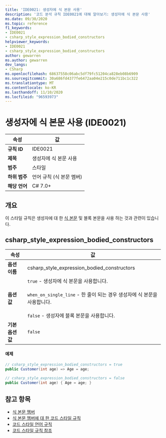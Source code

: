 ```yaml
---
title: 'IDE0021: 생성자에 식 본문 사용'
description: '코드 분석 규칙 IDE0021에 대해 알아보기: 생성자에 식 본문 사용'
ms.date: 09/30/2020
ms.topic: reference
f1_keywords:
- IDE0021
- csharp_style_expression_bodied_constructors
helpviewer_keywords:
- IDE0021
- csharp_style_expression_bodied_constructors
author: gewarren
ms.author: gewarren
dev_langs:
- CSharp
ms.openlocfilehash: 68637558c06abc5df79fc51204ca828eb08b6909
ms.sourcegitcommit: 30a686fd4377fe6472aa04e215c0de711bc1c322
ms.translationtype: MT
ms.contentlocale: ko-KR
ms.lasthandoff: 11/10/2020
ms.locfileid: "96593973"
---
```

# <a name="use-expression-body-for-constructors-ide0021"></a>생성자에 식 본문 사용 (IDE0021)

|속성|값|
|-|-|
| **규칙 ID** | IDE0021 |
| **제목** | 생성자에 식 본문 사용 |
| **범주** | 스타일 |
| **하위 범주** | 언어 규칙 (식 본문 멤버) |
| **해당 언어** | C# 7.0+ |

## <a name="overview"></a>개요

이 스타일 규칙은 생성자에 대 한 [식 본문](../../../csharp/programming-guide/statements-expressions-operators/expression-bodied-members.md) 및 블록 본문을 사용 하는 것과 관련이 있습니다.

## <a name="csharp_style_expression_bodied_constructors"></a>csharp_style_expression_bodied_constructors

|속성|값|
|-|-|
| **옵션 이름** | csharp_style_expression_bodied_constructors
| **옵션 값** | `true` - 생성자에 식 본문을 사용합니다.<br /><br />`when_on_single_line` - 한 줄이 되는 경우 생성자에 식 본문을 사용합니다.<br /><br />`false` - 생성자에 블록 본문을 사용합니다. |
| **기본 옵션 값** | `false` |

#### <a name="example"></a>예제

```csharp
// csharp_style_expression_bodied_constructors = true
public Customer(int age) => Age = age;

// csharp_style_expression_bodied_constructors = false
public Customer(int age) { Age = age; }
```

## <a name="see-also"></a>참고 항목

- [식 본문 멤버](../../../csharp/programming-guide/statements-expressions-operators/expression-bodied-members.md)
- [식 본문 멤버에 대 한 코드 스타일 규칙](expression-bodied-members.md)
- [코드 스타일 언어 규칙](language-rules.md)
- [코드 스타일 규칙 참조](index.md)

